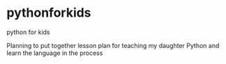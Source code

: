 pythonforkids
=============

python for kids

Planning to put together lesson plan for teaching my daughter Python and learn the language in the process
